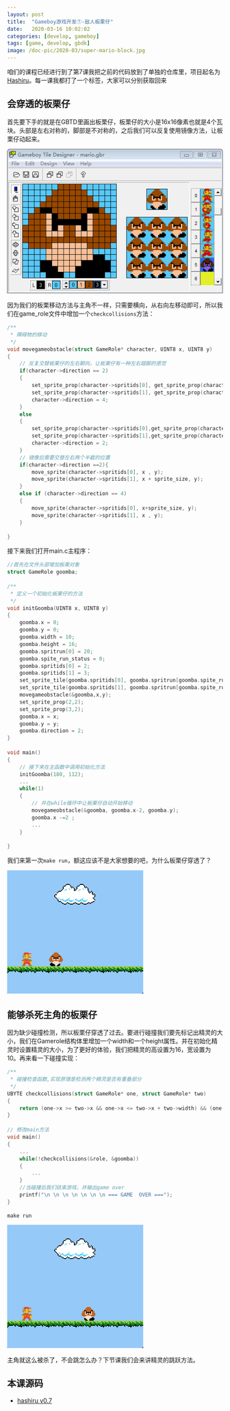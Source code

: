 ```yaml
---
layout: post
title:  "Gameboy游戏开发⑦-敌人板栗仔"
date:   2020-03-16 10:02:02
categories: [develop, gameboy]
tags: [game, develop, gbdk]
image: /doc-pic/2020-03/super-mario-block.jpg
---
```

咱们的课程已经进行到了第7课我把之前的代码放到了单独的仓库里，项目起名为[Hashiru](https://github.com/guohai163/hashiru)。每一课我都打了一个标签，大家可以分别获取回来

## 会穿透的板栗仔
首先要下手的就是在GBTD里画出板栗仔，板栗仔的大小是16x16像素也就是4个瓦块。头部是左右对称的，脚部是不对称的，之后我们可以反复使用镜像方法，让板栗仔动起来。

![goomba.png](/doc-pic/2020-03/goomba.png)

因为我们的板栗移动方法与主角不一样，只需要横向，从右向左移动即可，所以我们在game_role文件中增加一个`checkcollisions`方法：

~~~ c
/**
 * 障碍物的移动
 */
void movegameobstacle(struct GameRole* character, UINT8 x, UINT8 y)
{
    // 反复交替板栗仔的左右朝向，让板栗仔有一种左右踏脚的感觉
    if(character->direction == 2)
    {
        set_sprite_prop(character->spritids[0], get_sprite_prop(character->spritids[0]) | S_FLIPX);
        set_sprite_prop(character->spritids[1], get_sprite_prop(character->spritids[1]) | S_FLIPX);
        character->direction = 4;
    }
    else
    {
        set_sprite_prop(character->spritids[0],get_sprite_prop(character->spritids[0]) & 0xdfu);
        set_sprite_prop(character->spritids[1],get_sprite_prop(character->spritids[1]) & 0xdfu);
        character->direction = 2;
    }
    // 镜像后需要交替左右两个半截的位置
    if(character->direction ==2){
        move_sprite(character->spritids[0], x , y);
        move_sprite(character->spritids[1], x + sprite_size, y);
    }
    else if (character->direction == 4)
    {
        move_sprite(character->spritids[0], x+sprite_size, y);
        move_sprite(character->spritids[1], x , y);
    }

}
~~~

接下来我们打开main.c主程序：

~~~ c
//首先在文件头部增加板栗对象
struct GameRole goomba;

/**
 * 定义一个初始化板栗仔的方法
 */
void initGoomba(UINT8 x, UINT8 y)
{
    goomba.x = 0;
    goomba.y = 0;
    goomba.width = 10;
    goomba.height = 16;
    goomba.spritrun[0] = 20;
    goomba.spite_run_status = 0;
    goomba.spritids[0] = 2;
    goomba.spritids[1] = 3;
    set_sprite_tile(goomba.spritids[0], goomba.spritrun[goomba.spite_run_status]);
    set_sprite_tile(goomba.spritids[1], goomba.spritrun[goomba.spite_run_status]+2);
    movegameobstacle(&goomba,x,y);
    set_sprite_prop(2,2);
    set_sprite_prop(3,2);
    goomba.x = x;
    goomba.y = y;
    goomba.direction = 2;
}

void main()
{
    // 接下来在主函数中调用初始化方法
    initGoomba(180, 112);
    ...
    while(1)
    {
        // 并在while循环中让板栗仔自动开始移动
        movegameobstacle(&goomba, goomba.x-2, goomba.y);
        goomba.x -=2 ;
        ...
    }

}
~~~
我们来第一次`make run`，额这应该不是大家想要的吧，为什么板栗仔穿透了？

![goomba-1.gif](/doc-pic/2020-03/goomba-1.gif)

## 能够杀死主角的板栗仔
因为缺少碰撞检测，所以板栗仔穿透了过去。要进行碰撞我们要先标记出精灵的大小，我们在Gamerole结构体里增加一个width和一个height属性。并在初始化精灵时设置精灵的大小，为了更好的体验，我们把精灵的高设置为16，宽设置为10。再来看一下碰撞实现：

~~~ c
/**
 * 碰撞检查函数,实现原理是检测两个精灵是否有重叠部分
 */
UBYTE checkcollisions(struct GameRole* one, struct GameRole* two)
{
    return (one->x >= two->x && one->x <= two->x + two->width) && (one->y >= two->y && one->y <= two->y + two->height) || (two->x >= one->x && two->x <= one->x + one->width) && (two->y >= one->y && two->y <= one->y + one->height);
}

// 修改main方法
void main()
{
    ...
    while(!checkcollisions(&role, &goomba))
    {
        ...
    }
    //当碰撞后我们结束游戏，并输出game over
    printf("\n \n \n \n \n \n \n === GAME  OVER ===");
}
~~~
`make run`

![goomba-2.gif](/doc-pic/2020-03/goomba-2.gif)

主角就这么被杀了，不会跳怎么办？下节课我们会来讲精灵的跳跃方法。


## 本课源码

* [hashiru v0.7](https://github.com/guohai163/hashiru/releases/tag/v0.7)